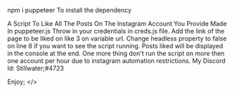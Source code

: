 npm i puppeteer
To install the dependency

A Script To Like All The Posts On The Instagram Account You Provide Made In puppeteer.js
Throw in your credentials in creds.js file.
Add the link of the page to be liked on like 3 on variable url.
Change headless property to false on line 8 if you want to see the script running.
Posts liked will be displayed in the console at the end.
One more thing don't run the script on more then one account per hour due to instagram automation restrictions.
My Discord Id: Stillwater;#4723

Enjoy; </>

